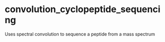 # convolution_cyclopeptide_sequencing
Uses spectral convolution to sequence a peptide from a mass spectrum
